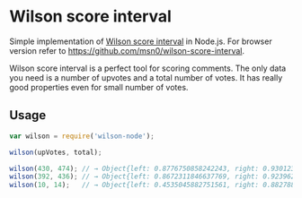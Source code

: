 # Wilson score interval

Simple implementation of [Wilson score interval](http://en.wikipedia.org/wiki/Binomial_proportion_confidence_interval) 
in Node.js. For browser version refer to https://github.com/msn0/wilson-score-interval.

Wilson score interval is a perfect tool for scoring comments. The only data you need is a number of upvotes 
and a total number of votes. It has really good properties even for small number of votes.

## Usage

```js
var wilson = require('wilson-node');

wilson(upVotes, total);

wilson(430, 474); // → Object{left: 0.8776750858242243, right: 0.9301239839930541}
wilson(392, 436); // → Object{left: 0.8672311846637769, right: 0.9239627360567735}
wilson(10, 14);   // → Object{left: 0.4535045882751561, right: 0.882788120898909}
```
